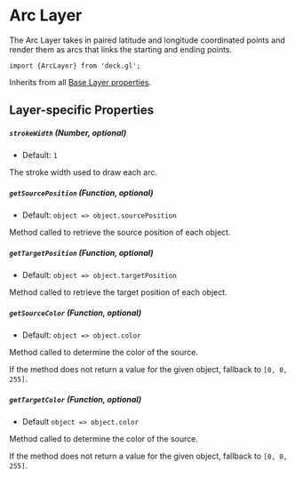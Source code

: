 # Arc Layer

The Arc Layer takes in paired latitude and longitude coordinated points and
render them as arcs that links the starting and ending points.

    import {ArcLayer} from 'deck.gl';

Inherits from all [Base Layer properties](/docs/layers/base-layer.md).

## Layer-specific Properties

##### `strokeWidth` (Number, optional)

- Default: `1`

The stroke width used to draw each arc.

##### `getSourcePosition` (Function, optional)

- Default: `object => object.sourcePosition`

Method called to retrieve the source position of each object.

##### `getTargetPosition` (Function, optional)

- Default: `object => object.targetPosition`

Method called to retrieve the target position of each object.

##### `getSourceColor` (Function, optional)

- Default: `object => object.color`

Method called to determine the color of the source.

If the method does not return a value for the given object, fallback to `[0, 0, 255]`.

##### `getTargetColor` (Function, optional)

- Default `object => object.color`

Method called to determine the color of the source.

If the method does not return a value for the given object, fallback to `[0, 0, 255]`.

